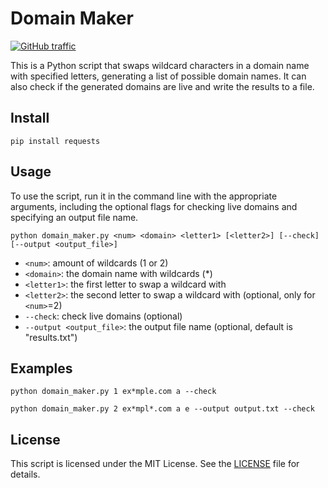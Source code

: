 # Domain Maker
[![GitHub traffic](https://img.shields.io/badge/dynamic/json?color=green&label=traffic&query=value&url=https://api.github.com/repos/00-Python/Scambaiting-popup-Domain-Crafter-and-Checker/traffic/views)](https://github.com/00-Python/Scambaiting-popup-Domain-Crafter-and-Checker/graphs/traffic)

This is a Python script that swaps wildcard characters in a domain name with specified letters, generating a list of possible domain names. It can also check if the generated domains are live and write the results to a file.

## Install
```
pip install requests
```

## Usage

To use the script, run it in the command line with the appropriate arguments, including the optional flags for checking live domains and specifying an output file name.

```
python domain_maker.py <num> <domain> <letter1> [<letter2>] [--check] [--output <output_file>]
```

- `<num>`: amount of wildcards (1 or 2)
- `<domain>`: the domain name with wildcards (*)
- `<letter1>`: the first letter to swap a wildcard with
- `<letter2>`: the second letter to swap a wildcard with (optional, only for `<num>`=2)
- `--check`: check live domains (optional)
- `--output <output_file>`: the output file name (optional, default is "results.txt")

## Examples

```
python domain_maker.py 1 ex*mple.com a --check
```

```
python domain_maker.py 2 ex*mpl*.com a e --output output.txt --check
```

## License

This script is licensed under the MIT License. See the [LICENSE](LICENSE) file for details.

